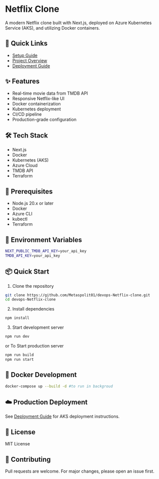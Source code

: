 # Netflix Clone

A modern Netflix clone built with Next.js, deployed on Azure Kubernetes Service (AKS), and utilizing Docker containers.

## 🚀 Quick Links
- [Setup Guide](./docs/SETUP.md)
- [Project Overview](./docs/PROJECT-OVERVIEW.md)
- [Deployment Guide](./docs/DEPLOYMENT.md)

## ✨ Features
- Real-time movie data from TMDB API
- Responsive Netflix-like UI
- Docker containerization
- Kubernetes deployment
- CI/CD pipeline
- Production-grade configuration

## 🛠️ Tech Stack
- Next.js
- Docker
- Kubernetes (AKS)
- Azure Cloud
- TMDB API
- Terraform

## 📝 Prerequisites
- Node.js 20.x or later
- Docker
- Azure CLI
- kubectl
- Terraform

## 🔑 Environment Variables
```bash
NEXT_PUBLIC_TMDB_API_KEY=your_api_key
TMDB_API_KEY=your_api_key
```

## 📦 Quick Start
1. Clone the repository
```bash
git clone https://github.com/Metaspolit01/devops-Netflix-clone.git
cd devops-Netflix-clone
```

2. Install dependencies
```bash
npm install
```

3. Start development server
```bash
npm run dev
```
or To Start production server
```bash
npm run build
npm run start
```

## 🐳 Docker Development
```bash
docker-compose up --build -d #to run in backgroud 
```

## ☁️ Production Deployment
See [Deployment Guide](./docs/DEPLOYMENT.md) for AKS deployment instructions.

## 📜 License
MIT License

## 👥 Contributing
Pull requests are welcome. For major changes, please open an issue first.
